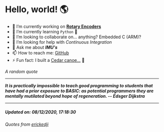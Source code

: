# Hello, world! 🌎


- 🔧 I’m currently working on [**Rotary Encoders**](https://github.com/kyleRhess/EncoderQ.git)
- 🌱 I’m currently learning `Python` **🐍**
- 👯 I’m looking to collaborate on... anything? Embedded C (ARM)?
- 🤔 I’m looking for help with *Continuous Integration*
- 💬 Ask me about ***IMU's***
- 📫 How to reach me: [GitHub](https://github.com/kyleRhess)
- ⚡ Fun fact: I built a [Cedar canoe...](https://imgur.com/gallery/HkfSO) 🛶

_A random quote_
___
***It is practically impossible to teach good programming to students that
have had a prior exposure to BASIC: as potential programmers they are
mentally mutilated beyond hope of regeneration.
-- Edsger Dijkstra***
___
##### Updated on: 08/12/2020, 17:18:30
###### Quotes from [erickedji](https://gist.github.com/erickedji/68802)